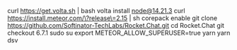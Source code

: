 curl https://get.volta.sh | bash
volta install node@14.21.3
curl https://install.meteor.com/\?release\=2.15 | sh
corepack enable
git clone https://github.com/Softinator-TechLabs/Rocket.Chat.git
cd Rocket.Chat
git checkout 6.7.1
sudo su
export METEOR_ALLOW_SUPERUSER=true
yarn
yarn dsv
